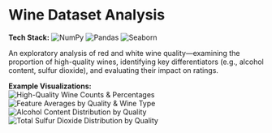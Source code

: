 # Wine Dataset Analysis

**Tech Stack:** ![NumPy](https://img.shields.io/badge/NumPy-013243?logo=numpy&logoColor=white) ![Pandas](https://img.shields.io/badge/Pandas-150458?logo=pandas&logoColor=white) ![Seaborn](https://img.shields.io/badge/Seaborn-377EB8?logo=seaborn&logoColor=white)

An exploratory analysis of red and white wine quality—examining the proportion of high-quality wines, identifying key differentiators (e.g., alcohol content, sulfur dioxide), and evaluating their impact on ratings.

**Example Visualizations:**  
![High-Quality Wine Counts & Percentages](https://github.com/yildiramdsa/wine_dataset_analysis/blob/main/images/q1.png)  
![Feature Averages by Quality & Wine Type](https://github.com/yildiramdsa/wine_dataset_analysis/blob/main/images/q2.png)  
![Alcohol Content Distribution by Quality](https://github.com/yildiramdsa/wine_dataset_analysis/blob/main/images/q3.png)  
![Total Sulfur Dioxide Distribution by Quality](https://github.com/yildiramdsa/wine_dataset_analysis/blob/main/images/q4.png)  
